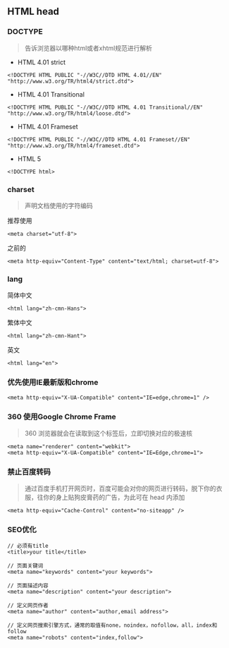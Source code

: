 ## HTML head

### DOCTYPE
> 告诉浏览器以哪种html或者xhtml规范进行解析

- HTML 4.01 strict
```
<!DOCTYPE HTML PUBLIC "-//W3C//DTD HTML 4.01//EN" "http://www.w3.org/TR/html4/strict.dtd">
```
- HTML 4.01 Transitional
```
<!DOCTYPE HTML PUBLIC "-//W3C//DTD HTML 4.01 Transitional//EN" "http://www.w3.org/TR/html4/loose.dtd">
```
- HTML 4.01 Frameset
```
<!DOCTYPE HTML PUBLIC "-//W3C//DTD HTML 4.01 Frameset//EN" "http://www.w3.org/TR/html4/frameset.dtd">
```
- HTML 5
```
<!DOCTYPE html>
```

### charset
> 声明文档使用的字符编码

推荐使用

```
<meta charset="utf-8">
```
之前的
```
<meta http-equiv="Content-Type" content="text/html; charset=utf-8">
```

### lang
> 

简体中文
```
<html lang="zh-cmn-Hans">
```
繁体中文
```
<html lang="zh-cmn-Hant">
```
英文
```
<html lang="en">
```

### 优先使用IE最新版和chrome
```
<meta http-equiv="X-UA-Compatible" content="IE=edge,chrome=1" />
```

### 360 使用Google Chrome Frame
> 360 浏览器就会在读取到这个标签后，立即切换对应的极速核

```
<meta name="renderer" content="webkit">
<meta http-equiv="X-UA-Compatible" content="IE=Edge,chrome=1">
```

### 禁止百度转码
> 通过百度手机打开网页时，百度可能会对你的网页进行转码，脱下你的衣服，往你的身上贴狗皮膏药的广告，为此可在 head 内添加

```
<meta http-equiv="Cache-Control" content="no-siteapp" />
```

### SEO优化
```
// 必须有title
<title>your title</title>

// 页面关键词
<meta name="keywords" content="your keywords">

// 页面描述内容
<meta name="description" content="your description">

// 定义网页作者
<meta name="author" content="author,email address">

// 定义网页搜索引擎方式，通常的取值有none，noindex，nofollow，all，index和follow
<meta name="robots" content="index,follow">
```